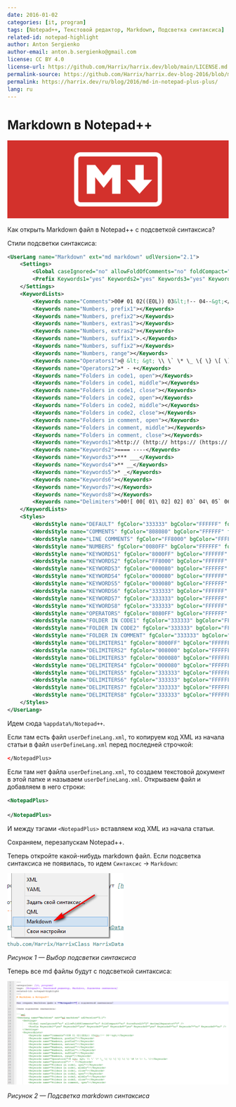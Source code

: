 ```yaml
---
date: 2016-01-02
categories: [it, program]
tags: [Notepad++, Текстовой редактор, Markdown, Подсветка синтаксиса]
related-id: notepad-highlight
author: Anton Sergienko
author-email: anton.b.sergienko@gmail.com
license: CC BY 4.0
license-url: https://github.com/Harrix/harrix.dev/blob/main/LICENSE.md
permalink-source: https://github.com/Harrix/harrix.dev-blog-2016/blob/main/md-in-notepad-plus-plus/md-in-notepad-plus-plus.md
permalink: https://harrix.dev/ru/blog/2016/md-in-notepad-plus-plus/
lang: ru
---
```


# Markdown в Notepad++

![Featured image](featured-image.svg)

Как открыть Markdown файл в Notepad++ с подсветкой синтаксиса?

Стили подсветки синтаксиса:

```xml
<UserLang name="Markdown" ext="md markdown" udlVersion="2.1">
    <Settings>
        <Global caseIgnored="no" allowFoldOfComments="no" foldCompact="no" forcePureLC="2" decimalSeparator="0" />
        <Prefix Keywords1="yes" Keywords2="yes" Keywords3="yes" Keywords4="yes" Keywords5="yes" Keywords6="no" Keywords7="no" Keywords8="no" />
    </Settings>
    <KeywordLists>
        <Keywords name="Comments">00# 01 02((EOL)) 03&lt;!-- 04--&gt;</Keywords>
        <Keywords name="Numbers, prefix1"></Keywords>
        <Keywords name="Numbers, prefix2"></Keywords>
        <Keywords name="Numbers, extras1"></Keywords>
        <Keywords name="Numbers, extras2"></Keywords>
        <Keywords name="Numbers, suffix1">.</Keywords>
        <Keywords name="Numbers, suffix2"></Keywords>
        <Keywords name="Numbers, range"></Keywords>
        <Keywords name="Operators1">@ &lt; &gt; \\ \` \* \_ \{ \} \[ \] \( \) \# \+ \- \. \!</Keywords>
        <Keywords name="Operators2">* - +</Keywords>
        <Keywords name="Folders in code1, open"></Keywords>
        <Keywords name="Folders in code1, middle"></Keywords>
        <Keywords name="Folders in code1, close"></Keywords>
        <Keywords name="Folders in code2, open"></Keywords>
        <Keywords name="Folders in code2, middle"></Keywords>
        <Keywords name="Folders in code2, close"></Keywords>
        <Keywords name="Folders in comment, open"></Keywords>
        <Keywords name="Folders in comment, middle"></Keywords>
        <Keywords name="Folders in comment, close"></Keywords>
        <Keywords name="Keywords1">http:// (http:// https:// (https:// mailto: (mailto: ftp:// (ftp:// ftps:// (ftps:// (/ /</Keywords>
        <Keywords name="Keywords2">==== ----</Keywords>
        <Keywords name="Keywords3">*** ___</Keywords>
        <Keywords name="Keywords4">** __</Keywords>
        <Keywords name="Keywords5">* _</Keywords>
        <Keywords name="Keywords6"></Keywords>
        <Keywords name="Keywords7"></Keywords>
        <Keywords name="Keywords8"></Keywords>
        <Keywords name="Delimiters">00![ 00[ 01\ 02] 02] 03` 04\ 05` 06*** 07\ 08*** 09** 10\ 11** 12 13 14 15 16 17 18 19 20 21 22 23</Keywords>
    </KeywordLists>
    <Styles>
        <WordsStyle name="DEFAULT" fgColor="333333" bgColor="FFFFFF" fontName="" fontStyle="0" nesting="0" />
        <WordsStyle name="COMMENTS" fgColor="808080" bgColor="FFFFFF" fontName="" fontStyle="2" nesting="0" />
        <WordsStyle name="LINE COMMENTS" fgColor="FF8000" bgColor="FFFFFF" fontName="" fontStyle="1" nesting="0" />
        <WordsStyle name="NUMBERS" fgColor="0080FF" bgColor="FFFFFF" fontName="" fontStyle="0" nesting="0" />
        <WordsStyle name="KEYWORDS1" fgColor="8000FF" bgColor="FFFFFF" fontName="" fontStyle="0" nesting="0" />
        <WordsStyle name="KEYWORDS2" fgColor="FF8000" bgColor="FFFFFF" fontName="" fontStyle="1" nesting="0" />
        <WordsStyle name="KEYWORDS3" fgColor="000080" bgColor="FFFFFF" fontName="" fontStyle="3" nesting="0" />
        <WordsStyle name="KEYWORDS4" fgColor="000080" bgColor="FFFFFF" fontName="" fontStyle="1" nesting="0" />
        <WordsStyle name="KEYWORDS5" fgColor="000080" bgColor="FFFFFF" fontName="" fontStyle="2" nesting="0" />
        <WordsStyle name="KEYWORDS6" fgColor="333333" bgColor="FFFFFF" fontName="" fontStyle="0" nesting="0" />
        <WordsStyle name="KEYWORDS7" fgColor="333333" bgColor="FFFFFF" fontName="" fontStyle="0" nesting="0" />
        <WordsStyle name="KEYWORDS8" fgColor="333333" bgColor="FFFFFF" fontName="" fontStyle="0" nesting="0" />
        <WordsStyle name="OPERATORS" fgColor="8080FF" bgColor="FFFFFF" fontName="" fontStyle="1" nesting="0" />
        <WordsStyle name="FOLDER IN CODE1" fgColor="333333" bgColor="FFFFFF" fontName="" fontStyle="0" nesting="0" />
        <WordsStyle name="FOLDER IN CODE2" fgColor="333333" bgColor="FFFFFF" fontName="" fontStyle="0" nesting="0" />
        <WordsStyle name="FOLDER IN COMMENT" fgColor="333333" bgColor="FFFFFF" fontName="" fontStyle="0" nesting="0" />
        <WordsStyle name="DELIMITERS1" fgColor="8000FF" bgColor="FFFFFF" fontName="" fontStyle="2" nesting="0" />
        <WordsStyle name="DELIMITERS2" fgColor="008000" bgColor="FFFFFF" fontName="" fontStyle="0" nesting="0" />
        <WordsStyle name="DELIMITERS3" fgColor="000080" bgColor="FFFFFF" fontName="" fontStyle="3" nesting="0" />
        <WordsStyle name="DELIMITERS4" fgColor="000080" bgColor="FFFFFF" fontName="" fontStyle="1" nesting="0" />
        <WordsStyle name="DELIMITERS5" fgColor="333333" bgColor="FFFFFF" fontName="" fontStyle="0" nesting="0" />
        <WordsStyle name="DELIMITERS6" fgColor="333333" bgColor="FFFFFF" fontName="" fontStyle="0" nesting="0" />
        <WordsStyle name="DELIMITERS7" fgColor="333333" bgColor="FFFFFF" fontName="" fontStyle="0" nesting="0" />
        <WordsStyle name="DELIMITERS8" fgColor="333333" bgColor="FFFFFF" fontName="" fontStyle="0" nesting="0" />
    </Styles>
</UserLang>
```

Идем сюда `%appdata%/Notepad++`.

Если там есть файл `userDefineLang.xml`, то копируем код XML из начала статьи в файл `userDefineLang.xml` перед последней строчкой:

```xml
</NotepadPlus>
```

Если там нет файла `userDefineLang.xml`, то создаем текстовой документ в этой папке и называем `userDefineLang.xml`. Открываем файл и добавляем в него строки:

```xml
<NotepadPlus>

</NotepadPlus>
```

И между тэгами `<NotepadPlus>` вставляем код XML из начала статьи.

Сохраняем, перезапускам Notepad++.

Теперь откройте какой-нибудь markdown файл. Если подсветка синтаксиса не появилась, то идем `Синтаксис` → `Markdown`:

![Выбор подсветки синтаксиса](img/markdown_01.png)

_Рисунок 1 — Выбор подсветки синтаксиса_

Теперь все md файлы будут с подсветкой синтаксиса:

![Подсветка markdown синтаксиса](img/markdown_02.png)

_Рисунок 2 — Подсветка markdown синтаксиса_

